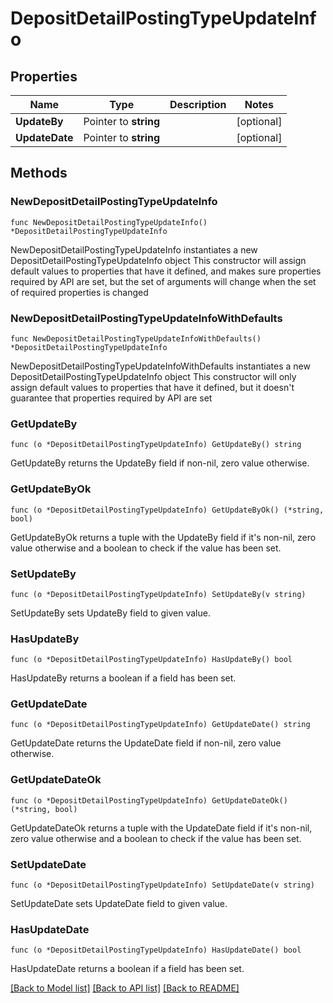 # DepositDetailPostingTypeUpdateInfo

## Properties

Name | Type | Description | Notes
------------ | ------------- | ------------- | -------------
**UpdateBy** | Pointer to **string** |  | [optional] 
**UpdateDate** | Pointer to **string** |  | [optional] 

## Methods

### NewDepositDetailPostingTypeUpdateInfo

`func NewDepositDetailPostingTypeUpdateInfo() *DepositDetailPostingTypeUpdateInfo`

NewDepositDetailPostingTypeUpdateInfo instantiates a new DepositDetailPostingTypeUpdateInfo object
This constructor will assign default values to properties that have it defined,
and makes sure properties required by API are set, but the set of arguments
will change when the set of required properties is changed

### NewDepositDetailPostingTypeUpdateInfoWithDefaults

`func NewDepositDetailPostingTypeUpdateInfoWithDefaults() *DepositDetailPostingTypeUpdateInfo`

NewDepositDetailPostingTypeUpdateInfoWithDefaults instantiates a new DepositDetailPostingTypeUpdateInfo object
This constructor will only assign default values to properties that have it defined,
but it doesn't guarantee that properties required by API are set

### GetUpdateBy

`func (o *DepositDetailPostingTypeUpdateInfo) GetUpdateBy() string`

GetUpdateBy returns the UpdateBy field if non-nil, zero value otherwise.

### GetUpdateByOk

`func (o *DepositDetailPostingTypeUpdateInfo) GetUpdateByOk() (*string, bool)`

GetUpdateByOk returns a tuple with the UpdateBy field if it's non-nil, zero value otherwise
and a boolean to check if the value has been set.

### SetUpdateBy

`func (o *DepositDetailPostingTypeUpdateInfo) SetUpdateBy(v string)`

SetUpdateBy sets UpdateBy field to given value.

### HasUpdateBy

`func (o *DepositDetailPostingTypeUpdateInfo) HasUpdateBy() bool`

HasUpdateBy returns a boolean if a field has been set.

### GetUpdateDate

`func (o *DepositDetailPostingTypeUpdateInfo) GetUpdateDate() string`

GetUpdateDate returns the UpdateDate field if non-nil, zero value otherwise.

### GetUpdateDateOk

`func (o *DepositDetailPostingTypeUpdateInfo) GetUpdateDateOk() (*string, bool)`

GetUpdateDateOk returns a tuple with the UpdateDate field if it's non-nil, zero value otherwise
and a boolean to check if the value has been set.

### SetUpdateDate

`func (o *DepositDetailPostingTypeUpdateInfo) SetUpdateDate(v string)`

SetUpdateDate sets UpdateDate field to given value.

### HasUpdateDate

`func (o *DepositDetailPostingTypeUpdateInfo) HasUpdateDate() bool`

HasUpdateDate returns a boolean if a field has been set.


[[Back to Model list]](../README.md#documentation-for-models) [[Back to API list]](../README.md#documentation-for-api-endpoints) [[Back to README]](../README.md)



